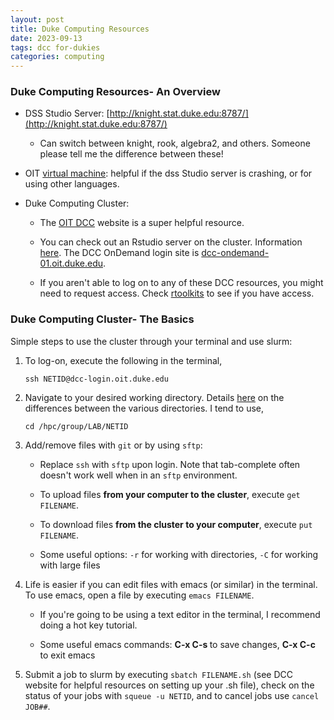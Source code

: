 ```yaml
---
layout: post
title: Duke Computing Resources
date: 2023-09-13
tags: dcc for-dukies
categories: computing
---
```


<h3> Duke Computing Resources- An Overview </h3>

- DSS Studio Server: [http://knight.stat.duke.edu:8787/](http://knight.stat.duke.edu:8787/)
	
	- Can switch between knight, rook, algebra2, and others. Someone please tell me the difference between these!

- OIT [virtual machine](https://vcm.duke.edu/): helpful if the dss Studio server is crashing, or for using other languages.

- Duke Computing Cluster:

	- The [OIT DCC](https://oit-rc.pages.oit.duke.edu/rcsupportdocs/dcc/#getting-a-dcc-account) website is a super helpful resource.

	- You can check out an Rstudio server on the cluster. Information [here](https://oit-rc.pages.oit.duke.edu/rcsupportdocs/OpenOnDemand/RStudio/). The DCC OnDemand login site is [dcc-ondemand-01.oit.duke.edu](dcc-ondemand-01.oit.duke.edu).

	- If you aren't able to log on to any of these DCC resources, you might need to request access. Check [rtoolkits](https://rtoolkits.web.duke.edu/) to see if you have access. 

<h3> Duke Computing Cluster- The Basics </h3>

Simple steps to use the cluster through your terminal and use slurm:

1. To log-on, execute the following in the terminal,

	``` 
	ssh NETID@dcc-login.oit.duke.edu
	```

2. Navigate to your desired working directory. Details [here](https://oit-rc.pages.oit.duke.edu/rcsupportdocs/dcc/files/#logging-into-the-dcc_1) on the differences between the various directories. I tend to use,

	```
	cd /hpc/group/LAB/NETID
	```

3. Add/remove files with `git` or by using `sftp`:

	- Replace `ssh` with `sftp` upon login. Note that tab-complete often doesn't work well when in an `sftp` environment. 

	- To upload files <b> from your computer to the cluster</b>, execute `get FILENAME`.

	- To download files <b> from the cluster to your computer</b>, execute `put FILENAME`.

	- Some useful options: `-r` for working with directories, `-C` for working with large files

4. Life is easier if you can edit files with emacs (or similar) in the terminal.  To use emacs, open a file by executing `emacs FILENAME`. 

	- If you're going to be using a text editor in the terminal, I recommend doing a hot key tutorial. 

	- Some useful emacs commands: <b> C-x C-s </b> to save changes, <b> C-x C-c </b> to exit emacs

5. Submit a job to slurm by executing `sbatch FILENAME.sh` (see DCC website for helpful resources on setting up your .sh file), check on the status of your jobs with `squeue -u NETID`, and to cancel jobs use `cancel JOB##`.




